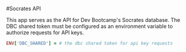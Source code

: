 #Socrates API

This app serves as the API for Dev Bootcamp's Socrates database.
The DBC shared token must be configured as an environment variable to authorize requests for API keys.

```ruby
ENV['DBC_SHARED'] = # the dbc shared token for api key requests
```
